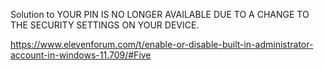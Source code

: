 Solution to YOUR PIN IS NO LONGER AVAILABLE DUE TO A CHANGE TO THE SECURITY SETTINGS ON YOUR DEVICE.


https://www.elevenforum.com/t/enable-or-disable-built-in-administrator-account-in-windows-11.709/#Five


